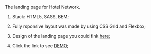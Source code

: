 The landing page for Hotel Network.

1) Stack: HTML5, SASS, BEM;

2) Fully rsponsive layout was made by using CSS Grid and Flexbox;

3) Design of the landing page you could fink [here](https://www.figma.com/file/nHz8bflIwJaWP3P99vKTH5/miami_home_new?node-id=0%3A2);

4) Click the link to see [DEMO](https://chriszinch.github.io/layout_miami/);

